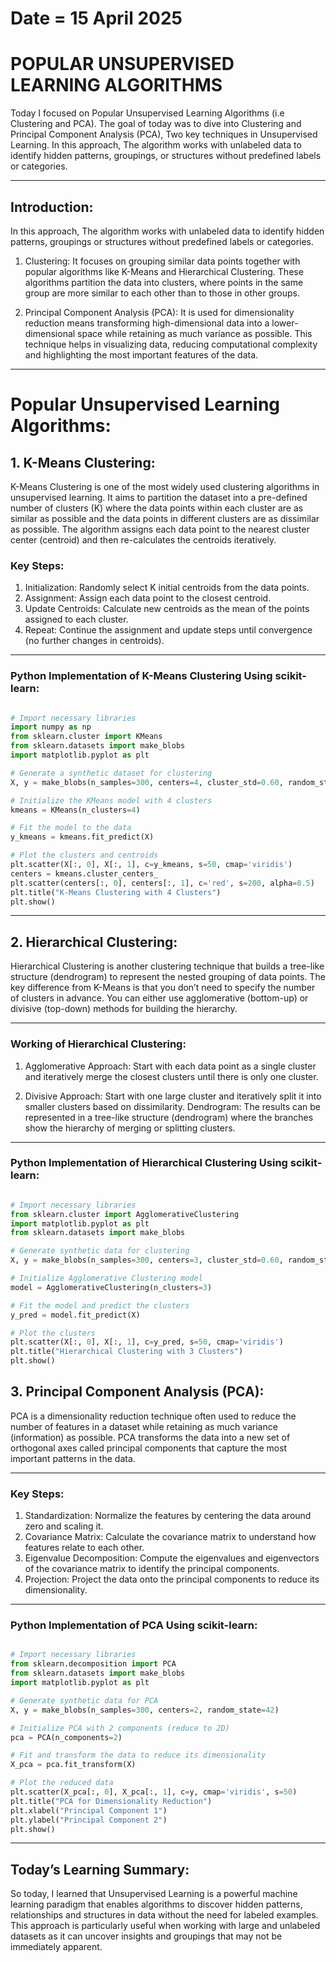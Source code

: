 # Date = 15 April 2025
# POPULAR UNSUPERVISED LEARNING ALGORITHMS
Today I focused on Popular Unsupervised Learning Algorithms (i.e Clustering and PCA).
The goal of today was to dive into Clustering and Principal Component Analysis (PCA), Two key techniques in Unsupervised Learning. In this approach, The algorithm works with unlabeled data to identify hidden patterns, groupings, or structures without predefined labels or categories.

---

## Introduction:
In this approach, The algorithm works with unlabeled data to identify hidden patterns, groupings or structures without predefined labels or categories.

1. Clustering: It focuses on grouping similar data points together with popular algorithms like K-Means and Hierarchical Clustering. These algorithms partition the data into clusters, where points in the same group are more similar to each other than to those in other groups.

2. Principal Component Analysis (PCA): It is used for dimensionality reduction means transforming high-dimensional data into a lower-dimensional space while retaining as much variance as possible. This technique helps in visualizing data, reducing computational complexity and highlighting the most important features of the data.


---


# Popular Unsupervised Learning Algorithms:

## 1. K-Means Clustering:
K-Means Clustering is one of the most widely used clustering algorithms in unsupervised learning. It aims to partition the dataset into a pre-defined number of clusters (K) where the data points within each cluster are as similar as possible and the data points in different clusters are as dissimilar as possible. The algorithm assigns each data point to the nearest cluster center (centroid) and then re-calculates the centroids iteratively.

### Key Steps:

1. Initialization: Randomly select K initial centroids from the data points.
2. Assignment: Assign each data point to the closest centroid.
3. Update Centroids: Calculate new centroids as the mean of the points assigned to each cluster.
4. Repeat: Continue the assignment and update steps until convergence (no further changes in centroids).

---


### Python Implementation of K-Means Clustering Using scikit-learn:

 ```python

# Import necessary libraries
import numpy as np
from sklearn.cluster import KMeans
from sklearn.datasets import make_blobs
import matplotlib.pyplot as plt

# Generate a synthetic dataset for clustering
X, y = make_blobs(n_samples=300, centers=4, cluster_std=0.60, random_state=42)

# Initialize the KMeans model with 4 clusters
kmeans = KMeans(n_clusters=4)

# Fit the model to the data
y_kmeans = kmeans.fit_predict(X)

# Plot the clusters and centroids
plt.scatter(X[:, 0], X[:, 1], c=y_kmeans, s=50, cmap='viridis')
centers = kmeans.cluster_centers_
plt.scatter(centers[:, 0], centers[:, 1], c='red', s=200, alpha=0.5)
plt.title("K-Means Clustering with 4 Clusters")
plt.show()

```

---

## 2. Hierarchical Clustering:
Hierarchical Clustering is another clustering technique that builds a tree-like structure (dendrogram) to represent the nested grouping of data points. The key difference from K-Means is that you don’t need to specify the number of clusters in advance. You can either use agglomerative (bottom-up) or divisive (top-down) methods for building the hierarchy.

---

### Working of Hierarchical Clustering:

1. Agglomerative Approach: Start with each data point as a single cluster and iteratively merge the closest clusters until there is only one cluster.

2. Divisive Approach: Start with one large cluster and iteratively split it into smaller clusters based on dissimilarity.
Dendrogram: The results can be represented in a tree-like structure (dendrogram) where the branches show the hierarchy of merging or splitting clusters.

---

### Python Implementation of Hierarchical Clustering Using scikit-learn:

```python

# Import necessary libraries
from sklearn.cluster import AgglomerativeClustering
import matplotlib.pyplot as plt
from sklearn.datasets import make_blobs

# Generate synthetic data for clustering
X, y = make_blobs(n_samples=300, centers=3, cluster_std=0.60, random_state=42)

# Initialize Agglomerative Clustering model
model = AgglomerativeClustering(n_clusters=3)

# Fit the model and predict the clusters
y_pred = model.fit_predict(X)

# Plot the clusters
plt.scatter(X[:, 0], X[:, 1], c=y_pred, s=50, cmap='viridis')
plt.title("Hierarchical Clustering with 3 Clusters")
plt.show()

```

## 3. Principal Component Analysis (PCA):
PCA is a dimensionality reduction technique often used to reduce the number of features in a dataset while retaining as much variance (information) as possible. PCA transforms the data into a new set of orthogonal axes called principal components that capture the most important patterns in the data.

---

### Key Steps:

1. Standardization: Normalize the features by centering the data around zero and scaling it.
2. Covariance Matrix: Calculate the covariance matrix to understand how features relate to each other.
3. Eigenvalue Decomposition: Compute the eigenvalues and eigenvectors of the covariance matrix to identify the principal components.
4. Projection: Project the data onto the principal components to reduce its dimensionality.

---

### Python Implementation of PCA Using scikit-learn:

```python

# Import necessary libraries
from sklearn.decomposition import PCA
from sklearn.datasets import make_blobs
import matplotlib.pyplot as plt

# Generate synthetic data for PCA
X, y = make_blobs(n_samples=300, centers=2, random_state=42)

# Initialize PCA with 2 components (reduce to 2D)
pca = PCA(n_components=2)

# Fit and transform the data to reduce its dimensionality
X_pca = pca.fit_transform(X)

# Plot the reduced data
plt.scatter(X_pca[:, 0], X_pca[:, 1], c=y, cmap='viridis', s=50)
plt.title("PCA for Dimensionality Reduction")
plt.xlabel("Principal Component 1")
plt.ylabel("Principal Component 2")
plt.show()

```

---

## Today’s Learning Summary:
So today, I learned that Unsupervised Learning is a powerful machine learning paradigm that enables algorithms to discover hidden patterns, relationships and structures in data without the need for labeled examples. This approach is particularly useful when working with large and unlabeled datasets as it can uncover insights and groupings that may not be immediately apparent.